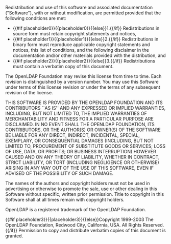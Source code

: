 Redistribution and use of this software and associated documentation (&quot;Software&quot;), with or without modification, are permitted provided that the following conditions are met:

* {{#if placeholder0}}{{placeholder0}}{{else}}1.{{/if}} Redistributions in source form must retain copyright statements and notices,
* {{#if placeholder1}}{{placeholder1}}{{else}}2.{{/if}} Redistributions in binary form must reproduce applicable copyright statements and notices, this list of conditions, and the following disclaimer in the documentation and/or other materials provided with the distribution, and
* {{#if placeholder2}}{{placeholder2}}{{else}}3.{{/if}} Redistributions must contain a verbatim copy of this document.

The OpenLDAP Foundation may revise this license from time to time. Each revision is distinguished by a version number. You may use this Software under terms of this license revision or under the terms of any subsequent revision of the license.

THIS SOFTWARE IS PROVIDED BY THE OPENLDAP FOUNDATION AND ITS CONTRIBUTORS ``AS IS'' AND ANY EXPRESSED OR IMPLIED WARRANTIES, INCLUDING, BUT NOT LIMITED TO, THE IMPLIED WARRANTIES OF MERCHANTABILITY AND FITNESS FOR A PARTICULAR PURPOSE ARE DISCLAIMED. IN NO EVENT SHALL THE OPENLDAP FOUNDATION, ITS CONTRIBUTORS, OR THE AUTHOR(S) OR OWNER(S) OF THE SOFTWARE BE LIABLE FOR ANY DIRECT, INDIRECT, INCIDENTAL, SPECIAL, EXEMPLARY, OR CONSEQUENTIAL DAMAGES (INCLUDING, BUT NOT LIMITED TO, PROCUREMENT OF SUBSTITUTE GOODS OR SERVICES; LOSS OF USE, DATA, OR PROFITS; OR BUSINESS INTERRUPTION) HOWEVER CAUSED AND ON ANY THEORY OF LIABILITY, WHETHER IN CONTRACT, STRICT LIABILITY, OR TORT (INCLUDING NEGLIGENCE OR OTHERWISE) ARISING IN ANY WAY OUT OF THE USE OF THIS SOFTWARE, EVEN IF ADVISED OF THE POSSIBILITY OF SUCH DAMAGE.

The names of the authors and copyright holders must not be used in advertising or otherwise to promote the sale, use or other dealing in this Software without specific, written prior permission. Title to copyright in this Software shall at all times remain with copyright holders.

OpenLDAP is a registered trademark of the OpenLDAP Foundation.

{{#if placeholder3}}{{placeholder3}}{{else}}Copyright 1999-2003 The OpenLDAP Foundation, Redwood City, California, USA. All Rights Reserved.{{/if}} Permission to copy and distribute verbatim copies of this document is granted.